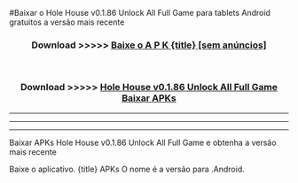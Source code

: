 #Baixar o Hole House v0.1.86 Unlock All Full Game   para tablets Android gratuitos a versão mais recente


<div align="center">
<h3>Download >>>>> <a href="https://pt-web.web.app/?pt= {title}">Baixe o A P K {title} [sem anúncios]</a></h3><br>

<h3>Download >>>>> <a href="https://pt-web.web.app/?pt= {title}">Hole House v0.1.86 Unlock All Full Game  Baixar APKs</a></h3>
</div>

----------------------------------------------------------

----------------------------------------------------------

----------------------------------------------------------

Baixar APKs Hole House v0.1.86 Unlock All Full Game  e obtenha a versão mais recente

Baixe o aplicativo. {title} APKs O nome é a versão para .Android.


